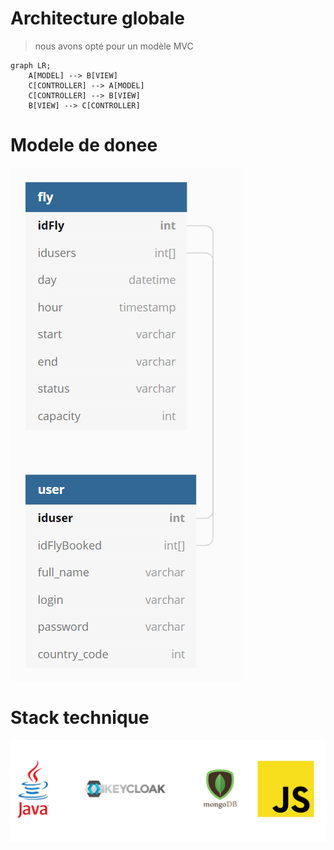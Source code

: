 # Architecture globale

> nous avons opté pour un modèle MVC 

```mermaid
graph LR;
    A[MODEL] --> B[VIEW]
    C[CONTROLLER] --> A[MODEL]
    C[CONTROLLER] --> B[VIEW]
    B[VIEW] --> C[CONTROLLER]    
```

# Modele de donee



![image](../../../image.png)



# Stack technique

![image_1](../../../image_1.png)